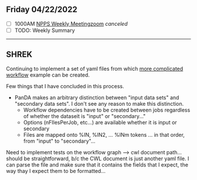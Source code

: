 ## Friday 04/22/2022

- [ ] 1000AM [NPPS Weekly Meeting](https://docs.google.com/document/d/1YfTyXPeXNQU4XUB28bvHJolgyBIJ2bfrd0u9Gd3WD70/edit)[zoom](https://bnl.zoomgov.com/j/16157150845?pwd=NXNqTi9ZWEFBKzYwRXQ5U3NXU1dBZz09) *canceled*
- [ ] TODO: Weekly Summary

-------------------------------------------------------------

SHREK
---

Continuing to implement a set of yaml files from which  [more complicated workflow](https://panda-wms.readthedocs.io/en/latest/client/pchain.html#more-complicated-chain) example can be created.

Few things that I have concluded in this process.

- PanDA makes an arbitrary distinction between "input data sets" and "secondary data sets".  I don't see any reason to make this distinction. 
	- Workflow dependencies have to be created between jobs regardless of whether the dataseit is "input" or "secondary..."
	- Options (nFIlesPerJob, etc...)  are available whether it is input or secondary
	- Files are mapped onto %IN, %IN2, ... %INm tokens ... in that order, from "input" to "secondary"...

Need to implement tests on the workflow graph --> cwl document path...  should be straightforward, b/c the CWL document is just another yaml file.  I can parse the file and make sure that it contains the fields that I expect, the way thay I expect them to be formatted...






